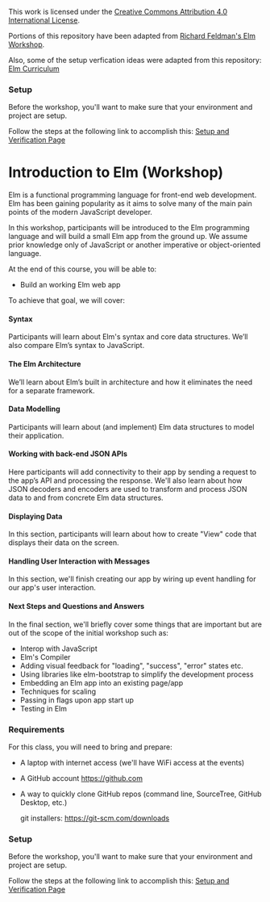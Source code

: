 This work is licensed under the [Creative Commons Attribution 4.0 International License](http://creativecommons.org/licenses/by/4.0/).

Portions of this repository have been adapted from [Richard Feldman's Elm Workshop](https://github.com/rtfeldman/elm-workshop).

Also, some of the setup verfication ideas were adapted from this repository: [Elm Curriculum](https://github.com/mbuscemi/elm-curriculum)

### Setup 

Before the workshop, you'll want to make sure that your environment and project are setup. 

Follow the steps at the following link to accomplish this: [Setup and Verification Page](setup/README.md) 

# Introduction to Elm (Workshop)

Elm is a functional programming language for front-end web development. Elm has been gaining popularity as it aims to 
solve many of the main pain points of the modern JavaScript developer.

In this workshop, participants will be introduced to the Elm programming language and will build a small Elm app from 
the ground up. We assume prior knowledge only of JavaScript or another imperative or object-oriented language.

At the end of this course, you will be able to:

-  Build an working Elm web app

To achieve that goal, we will cover:

#### Syntax

Participants will learn about Elm's syntax and core data structures. We’ll also compare Elm’s syntax to JavaScript.

#### The Elm Architecture

We’ll learn about Elm’s built in architecture and how it eliminates the need for a separate framework.

#### Data Modelling

Participants will learn about (and implement) Elm data structures to model their application.

#### Working with back-end JSON APIs

Here participants will add connectivity to their app by sending a request to the app’s API and processing the response. 
We'll also learn about how JSON decoders and encoders are used to transform and process JSON data to and from concrete Elm
data structures.

#### Displaying Data
 
In this section, participants will learn about how to create "View" code that displays their data on the screen.

#### Handling User Interaction with Messages
 
In this section, we'll finish creating our app by wiring up event handling for our app's user interaction. 

#### Next Steps and Questions and Answers

In the final section, we'll briefly cover some things that are important but are out of the scope of the initial workshop such as:

- Interop with JavaScript
- Elm's Compiler
- Adding visual feedback for "loading", "success", "error" states etc.
- Using libraries like elm-bootstrap to simplify the development process
- Embedding an Elm app into an existing page/app
- Techniques for scaling
- Passing in flags upon app start up
- Testing in Elm

### Requirements

For this class, you will need to bring and prepare:

- A laptop with internet access (we'll have WiFi access at the events)

- A GitHub account <a href="https://github.com" target="_blank">https://github.com</a>

- A way to quickly clone GitHub repos (command line, SourceTree, GitHub Desktop, etc.)
  
  git installers: <a href="https://git-scm.com/downloads" target="_blank">https://git-scm.com/downloads</a>

### Setup 

Before the workshop, you'll want to make sure that your environment and project are setup. 

Follow the steps at the following link to accomplish this: [Setup and Verification Page](setup/README.md) 